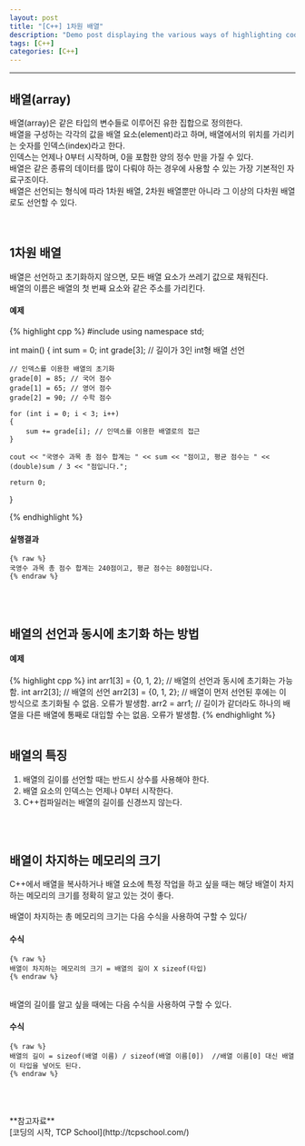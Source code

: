 ```yaml
---
layout: post
title: "[C++] 1차원 배열"
description: "Demo post displaying the various ways of highlighting code in Markdown."
tags: [C++]
categories: [C++]
---
```


------------------------------------------------------------------------------------------------------------

## 배열(array)
배열(array)은 같은 타입의 변수들로 이루어진 유한 집합으로 정의한다.  
배열을 구성하는 각각의 값을 배열 요소(element)라고 하며, 배열에서의 위치를 가리키는 숫자를 인덱스(index)라고 한다.  
인덱스는 언제나 0부터 시작하며, 0을 포함한 양의 정수 만을 가질 수 있다.  
배열은 같은 종류의 데이터를 많이 다뤄야 하는 경우에 사용할 수 있는 가장 기본적인 자료구조이다.  
배열은 선언되는 형식에 따라 1차원 배열, 2차원 배열뿐만 아니라 그 이상의 다차원 배열로도 선언할 수 있다.  
<br/>
<br/>

## 1차원 배열
배열은 선언하고 초기화하지 않으면, 모든 배열 요소가 쓰레기 값으로 채워진다.  
배열의 이름은 배열의 첫 번째 요소와 같은 주소를 가리킨다.  

#### 예제
{% highlight cpp %}
#include <iostream>
using namespace std;

int main()
{
	int sum = 0;
	int grade[3]; // 길이가 3인 int형 배열 선언


	// 인덱스를 이용한 배열의 초기화
	grade[0] = 85; // 국어 점수
	grade[1] = 65; // 영어 점수
	grade[2] = 90; // 수학 점수

	for (int i = 0; i < 3; i++)
	{
		sum += grade[i]; // 인덱스를 이용한 배열로의 접근
	}

	cout << "국영수 과목 총 점수 합계는 " << sum << "점이고, 평균 점수는 " << (double)sum / 3 << "점입니다.";

	return 0;
}

{% endhighlight %}

#### 실행결과
    {% raw %}
    국영수 과목 총 점수 합계는 240점이고, 평균 점수는 80점입니다.
    {% endraw %}
<br/>
<br/>

## 배열의 선언과 동시에 초기화 하는 방법

#### 예제
{% highlight cpp %}
int arr1[3] = {0, 1, 2}; // 배열의 선언과 동시에 초기화는 가능함.
int arr2[3];             // 배열의 선언
arr2[3] = {0, 1, 2};     // 배열이 먼저 선언된 후에는 이 방식으로 초기화될 수 없음. 오류가 발생함.
arr2 = arr1;             // 길이가 같더라도 하나의 배열을 다른 배열에 통째로 대입할 수는 없음. 오류가 발생함.
{% endhighlight %}
<br/>
<br/>

## 배열의 특징
1. 배열의 길이를 선언할 때는 반드시 상수를 사용해야 한다.
2. 배열 요소의 인덱스는 언제나 0부터 시작한다.
3. C++컴파일러는 배열의 길이를 신경쓰지 않는다.
<br/>
<br/>

## 배열이 차지하는 메모리의 크기
C++에서 배열을 복사하거나 배열 요소에 특정 작업을 하고 싶을 때는 해당 배열이 차지하는 메모리의 크기를 정확히 알고 있는 것이 좋다.  
<br/>
배열이 차지하는 총 메모리의 크기는 다음 수식을 사용하여 구할 수 있다/

#### 수식
    {% raw %}
    배열이 차지하는 메모리의 크기 = 배열의 길이 X sizeof(타입)
    {% endraw %} 

<br/>
배열의 길이를 알고 싶을 때에는 다음 수식을 사용하여 구할 수 있다.

#### 수식
    {% raw %}
    배열의 길이 = sizeof(배열 이름) / sizeof(배열 이름[0])  //배열 이름[0] 대신 배열이 타입을 넣어도 된다.
    {% endraw %} 

<br/>
<br/>
<br/>
**참고자료**<br/>
[코딩의 시작, TCP School](http://tcpschool.com/)
